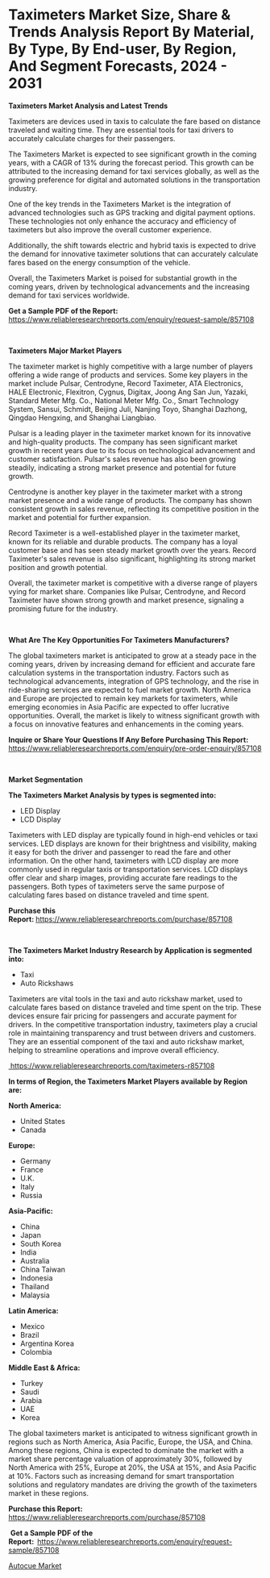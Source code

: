 <p><h1>Taximeters Market Size, Share & Trends Analysis Report By Material, By Type, By End-user, By Region, And Segment Forecasts, 2024 - 2031</h1></p><p><strong>Taximeters Market Analysis and Latest Trends</strong></p>
<p><p>Taximeters are devices used in taxis to calculate the fare based on distance traveled and waiting time. They are essential tools for taxi drivers to accurately calculate charges for their passengers.</p><p>The Taximeters Market is expected to see significant growth in the coming years, with a CAGR of 13% during the forecast period. This growth can be attributed to the increasing demand for taxi services globally, as well as the growing preference for digital and automated solutions in the transportation industry.</p><p>One of the key trends in the Taximeters Market is the integration of advanced technologies such as GPS tracking and digital payment options. These technologies not only enhance the accuracy and efficiency of taximeters but also improve the overall customer experience.</p><p>Additionally, the shift towards electric and hybrid taxis is expected to drive the demand for innovative taximeter solutions that can accurately calculate fares based on the energy consumption of the vehicle.</p><p>Overall, the Taximeters Market is poised for substantial growth in the coming years, driven by technological advancements and the increasing demand for taxi services worldwide.</p></p>
<p><strong>Get a Sample PDF of the Report:&nbsp;</strong> <a href="https://www.reliableresearchreports.com/enquiry/request-sample/857108">https://www.reliableresearchreports.com/enquiry/request-sample/857108</a></p>
<p>&nbsp;</p>
<p><strong>Taximeters Major Market Players</strong></p>
<p><p>The taximeter market is highly competitive with a large number of players offering a wide range of products and services. Some key players in the market include Pulsar, Centrodyne, Record Taximeter, ATA Electronics, HALE Electronic, Flexitron, Cygnus, Digitax, Joong Ang San Jun, Yazaki, Standard Meter Mfg. Co., National Meter Mfg. Co., Smart Technology System, Sansui, Schmidt, Beijing Juli, Nanjing Toyo, Shanghai Dazhong, Qingdao Hengxing, and Shanghai Liangbiao.</p><p>Pulsar is a leading player in the taximeter market known for its innovative and high-quality products. The company has seen significant market growth in recent years due to its focus on technological advancement and customer satisfaction. Pulsar's sales revenue has also been growing steadily, indicating a strong market presence and potential for future growth.</p><p>Centrodyne is another key player in the taximeter market with a strong market presence and a wide range of products. The company has shown consistent growth in sales revenue, reflecting its competitive position in the market and potential for further expansion.</p><p>Record Taximeter is a well-established player in the taximeter market, known for its reliable and durable products. The company has a loyal customer base and has seen steady market growth over the years. Record Taximeter's sales revenue is also significant, highlighting its strong market position and growth potential.</p><p>Overall, the taximeter market is competitive with a diverse range of players vying for market share. Companies like Pulsar, Centrodyne, and Record Taximeter have shown strong growth and market presence, signaling a promising future for the industry.</p></p>
<p>&nbsp;</p>
<p><strong>What Are The Key Opportunities For Taximeters Manufacturers?</strong></p>
<p><p>The global taximeters market is anticipated to grow at a steady pace in the coming years, driven by increasing demand for efficient and accurate fare calculation systems in the transportation industry. Factors such as technological advancements, integration of GPS technology, and the rise in ride-sharing services are expected to fuel market growth. North America and Europe are projected to remain key markets for taximeters, while emerging economies in Asia Pacific are expected to offer lucrative opportunities. Overall, the market is likely to witness significant growth with a focus on innovative features and enhancements in the coming years.</p></p>
<p><strong>Inquire or Share Your Questions If Any Before Purchasing This Report:</strong> <a href="https://www.reliableresearchreports.com/enquiry/pre-order-enquiry/857108">https://www.reliableresearchreports.com/enquiry/pre-order-enquiry/857108</a></p>
<p>&nbsp;</p>
<p><strong>Market Segmentation</strong></p>
<p><strong>The Taximeters Market Analysis by types is segmented into:</strong></p>
<p><ul><li>LED Display</li><li>LCD Display</li></ul></p>
<p><p>Taximeters with LED display are typically found in high-end vehicles or taxi services. LED displays are known for their brightness and visibility, making it easy for both the driver and passenger to read the fare and other information. On the other hand, taximeters with LCD display are more commonly used in regular taxis or transportation services. LCD displays offer clear and sharp images, providing accurate fare readings to the passengers. Both types of taximeters serve the same purpose of calculating fares based on distance traveled and time spent.</p></p>
<p><strong>Purchase this Report:&nbsp;</strong><a href="https://www.reliableresearchreports.com/purchase/857108">https://www.reliableresearchreports.com/purchase/857108</a></p>
<p>&nbsp;</p>
<p><strong>The Taximeters Market Industry Research by Application is segmented into:</strong></p>
<p><ul><li>Taxi</li><li>Auto Rickshaws</li></ul></p>
<p><p>Taximeters are vital tools in the taxi and auto rickshaw market, used to calculate fares based on distance traveled and time spent on the trip. These devices ensure fair pricing for passengers and accurate payment for drivers. In the competitive transportation industry, taximeters play a crucial role in maintaining transparency and trust between drivers and customers. They are an essential component of the taxi and auto rickshaw market, helping to streamline operations and improve overall efficiency.</p></p>
<p><a href="https://www.reliableresearchreports.com/taximeters-r857108">&nbsp;https://www.reliableresearchreports.com/taximeters-r857108</a></p>
<p><strong>In terms of Region, the Taximeters Market Players available by Region are:</strong></p>
<p>
    <p> <strong> North America: </strong>
        <ul>
            <li>United States</li>
            <li>Canada</li>
        </ul>
        </p> 
    <p> <strong> Europe: </strong>
        <ul>
            <li>Germany</li>
            <li>France</li>
            <li>U.K.</li>
            <li>Italy</li>
            <li>Russia</li>
        </ul>
        </p> 
    <p> <strong> Asia-Pacific: </strong>
        <ul>
            <li>China</li>
            <li>Japan</li>
            <li>South Korea</li>
            <li>India</li>
            <li>Australia</li>
            <li>China Taiwan</li>
            <li>Indonesia</li>
            <li>Thailand</li>
            <li>Malaysia</li>
        </ul>
        </p> 
    <p> <strong> Latin America: </strong>
        <ul>
            <li>Mexico</li>
            <li>Brazil</li>
            <li>Argentina Korea</li>
            <li>Colombia</li>
        </ul>
        </p> 
    <p> <strong> Middle East & Africa: </strong>
        <ul>
            <li>Turkey</li>
            <li>Saudi</li>
            <li>Arabia</li>
            <li>UAE</li>
            <li>Korea</li>
        </ul>
    </p>
    </p>
<p><p>The global taximeters market is anticipated to witness significant growth in regions such as North America, Asia Pacific, Europe, the USA, and China. Among these regions, China is expected to dominate the market with a market share percentage valuation of approximately 30%, followed by North America with 25%, Europe at 20%, the USA at 15%, and Asia Pacific at 10%. Factors such as increasing demand for smart transportation solutions and regulatory mandates are driving the growth of the taximeters market in these regions.</p></p>
<p><strong>Purchase this Report: </strong><a href="https://www.reliableresearchreports.com/purchase/857108">https://www.reliableresearchreports.com/purchase/857108</a></p>
<p>&nbsp;<strong>Get a Sample PDF of the Report:&nbsp;&nbsp;</strong><a href="https://www.reliableresearchreports.com/enquiry/request-sample/857108">https://www.reliableresearchreports.com/enquiry/request-sample/857108</a></p>
<p><strong></strong></p>
<p><p><a href="https://github.com/Leeanford76845djf/Market-Research-Report-List-1/blob/main/autocue-market.md">Autocue Market</a></p></p>